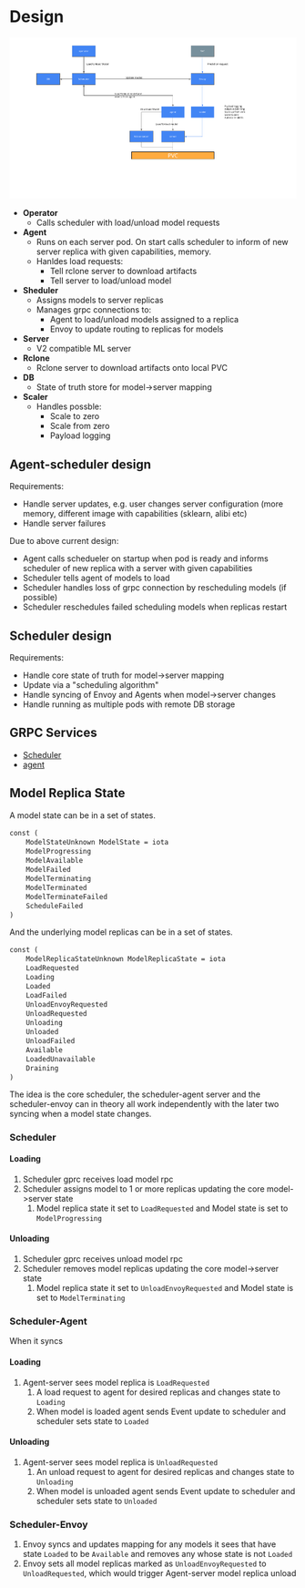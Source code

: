 # Design

![architecture](architecture.png)

 * **Operator**
    * Calls scheduler with load/unload model requests
 * **Agent**
    * Runs on each server pod. On start calls scheduler to inform of new server replica with given capabilities, memory.
    * Hanldes load requests:
      * Tell rclone server to download artifacts
      * Tell server to load/unload model
 * **Sheduler**
    * Assigns models to server replicas
    * Manages grpc connections to:
       * Agent to load/unload models assigned to a replica
       * Envoy to update routing to replicas for models
 * **Server**
    * V2 compatible ML server
 * **Rclone**
    * Rclone server to download artifacts onto local PVC
 * **DB**
    * State of truth store for model->server mapping
 * **Scaler**
    * Handles possble:
       * Scale to zero
       * Scale from zero
       * Payload logging


## Agent-scheduler design

Requirements:

  * Handle server updates, e.g. user changes server configuration (more memory, different image with capabilities (sklearn, alibi etc)
  * Handle server failures

Due to above current design:
  * Agent calls schedueler on startup when pod is ready and informs scheduler of new replica with a server with given capabilities
  * Scheduler tells agent of models to load
  * Scheduler handles loss of grpc connection by rescheduling models (if possible)
  * Scheduler reschedules failed scheduling models when replicas restart

## Scheduler design

Requirements:

 * Handle core state of truth for model->server mapping
 * Update via a "scheduling algorithm"
 * Handle syncing of Envoy and Agents when model->server changes
 * Handle running as multiple pods with remote DB storage



## GRPC Services

 * [Scheduler](../apis/mlops/scheduler/scheduler.proto)
 * [agent](../apis/mlops/agent/agent.proto)


## Model Replica State

A model state can be in a set of states. 

```golang
const (
	ModelStateUnknown ModelState = iota
	ModelProgressing
	ModelAvailable
	ModelFailed
	ModelTerminating
	ModelTerminated
	ModelTerminateFailed
	ScheduleFailed
)
```

And the underlying model replicas can be in a set of states.

```golang
const (
	ModelReplicaStateUnknown ModelReplicaState = iota
	LoadRequested
	Loading
	Loaded
	LoadFailed
	UnloadEnvoyRequested
	UnloadRequested
	Unloading
	Unloaded
	UnloadFailed
	Available
	LoadedUnavailable
	Draining
)
```

The idea is the core scheduler, the scheduler-agent server and the scheduler-envoy can in theory all work independently with the later two syncing when a model state changes.

### Scheduler
#### Loading
 1. Scheduler gprc receives load model rpc
 1. Scheduler assigns model to 1 or more replicas updating the core model->server state
    1. Model replica state it set to `LoadRequested` and Model state is set to `ModelProgressing`

#### Unloading
 1. Scheduler gprc receives unload model rpc
 1. Scheduler removes model replicas updating the core model->server state
    1. Model replica state it set to `UnloadEnvoyRequested` and Model state is set to `ModelTerminating`

### Scheduler-Agent

When it syncs

#### Loading
 1. Agent-server sees model replica is `LoadRequested`
    1. A load request to agent for desired replicas and changes state to `Loading`
    1. When model is loaded agent sends Event update to scheduler and scheduler sets state to `Loaded`

#### Unloading
 1. Agent-server sees model replica is `UnloadRequested`
    1. An unload request to agent for desired replicas and changes state to `Unloading`
    1. When model is unloaded agent sends Event update to scheduler and scheduler sets state to `Unloaded`

### Scheduler-Envoy
 1. Envoy syncs and updates mapping for any models it sees that have state `Loaded` to be `Available` and removes any whose state is not `Loaded`
 1. Envoy sets all model replicas marked as `UnloadEnvoyRequested` to `UnloadRequested`, which would trigger Agent-server model replica unload

